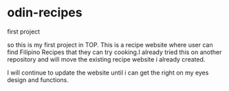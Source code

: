 # odin-recipes
first project

so this is my first project in TOP. This is a recipe website where user can find Filipino Recipes that they can try cooking.I already tried this on another repository and will move the existing recipe website i already created.

I will continue to update the website until i can get the right on my eyes design and functions.
